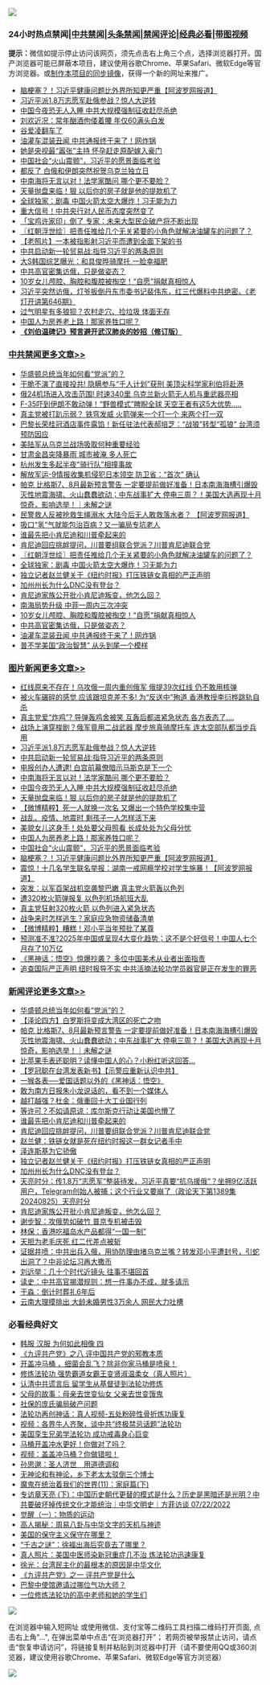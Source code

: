 ![](https://raw.githubusercontent.com/jsvpn/jsproxy/dev/64photo/fqnews-qr.jpg)

<div id="tt">
<h3>24小时热点禁闻|<a href="#%E4%B8%AD%E5%85%B1%E7%A6%81%E9%97%BB%E6%9B%B4%E5%A4%9A%E6%96%87%E7%AB%A0">中共禁闻</a>|<a href="#%E5%9B%BE%E7%89%87%E6%96%B0%E9%97%BB%E6%9B%B4%E5%A4%9A%E6%96%87%E7%AB%A0">头条禁闻</a>|<a href="#%E6%96%B0%E9%97%BB%E8%AF%84%E8%AE%BA%E6%9B%B4%E5%A4%9A%E6%96%87%E7%AB%A0">禁闻评论|<a href="#%E5%BF%85%E7%9C%8B%E7%BB%8F%E5%85%B8%E5%A5%BD%E6%96%87">经典必看</a>|<a href="https://696153.xyz/3" target="_blank">带图视频</a></h3>
<div><b>提示：</b>微信如提示停止访问该网页，须先点击右上角三个点，选择浏览器打开。国产浏览器可能已屏蔽本项目，建议使用谷歌Chrome、苹果Safari、微软Edge等官方浏览器。或<a href="%E5%88%B6%E4%BD%9Cgit%E7%A6%81%E9%97%BB%E9%95%9C%E5%83%8F.md">制作本项目的同步镜像</a>，获得一个新的网址来推广。</div>
<ul>

<li><a href="/topimagenews/20240826/2079188.md">脑梗塞？！习近平健康问题比外界所知更严重【阿波罗网报道】</a></li>
<li><a href="/topimagenews/20240826/2079382.md">习近平派1.8万志愿军赴俄参战？惊人大逆转</a></li>
<li><a href="/topimagenews/20240826/2079290.md">中国今夜恐无人入睡 中共大规模强制征收赶尽杀绝</a></li>
<li><a href="/yule/20240826/2079163.md">刘欢近况：常年酗酒佝偻着腰 年仅60满头白发</a></li>
<li><a href="/comments/20240826/2079205.md">谷爱凌翻车了</a></li>
<li><a href="/cbnews/20240826/2079191.md">油灌车混装丑闻 中共通报终于来了！网炸锅</a></li>
<li><a href="/yule/20240826/2079164.md">她是央视最“嚣张”主持 怀孕赶走原配嫁入豪门</a></li>
<li><a href="/topimagenews/20240826/2079196.md">中国社会“火山震颤”，习近平的愿景面临考验</a></li>
<li><a href="/comments/20240826/2079203.md">都反了 白俄和伊朗突然祝贺乌克兰独立日</a></li>
<li><a href="/topimagenews/20240826/2079291.md">中南海将无言以对！法学家酷问 哪个更不要脸？</a></li>
<li><a href="/topimagenews/20240826/2079271.md">天量抛盘来临！狠 以后你的房子就是他的提款机了</a></li>
<li><a href="/cbnews/20240826/2079308.md">全球独家：剧毒 中国火箭太空大爆炸！习无能为力</a></li>
<li><a href="/finance/20240826/2079383.md">重大信号！中共央行对人民币态度突然变了</a></li>
<li><a href="/baitai/20240826/2079189.md">「宝鸡许家印」倒了 专家：未来大型民企破产将不断出现</a></li>
<li><a href="/cbnews/20240826/2079316.md">〖红朝浮世绘〗把责任推给几个无关紧要的小角色就解决油罐车的问题了？</a></li>
<li><a href="/lifebaike/20240826/2079329.md">【老照片】一本被指影射习近平而遭到全面下架的书</a></li>
<li><a href="/topimagenews/20240826/2079381.md">中共启动新一轮贸易战:指导习近平的两条原则</a></li>
<li><a href="/yule/20240826/2079172.md">大S韩国综艺曝光：和具俊晔骑摩托 一脸幸福肥</a></li>
<li><a href="/cbnews/20240826/2079198.md">中共高官密集访俄，只是做姿态？</a></li>
<li><a href="/cbnews/20240826/2079210.md">10岁女儿颅腔、胸腔和腹腔被掏空！“自愿”捐献真相惊人</a></li>
<li><a href="/sohnews/20240826/2079264.md">习近平突然访俄，灯爷扳倒丹东市委书记裴伟东，红三代爆料中共绝密。《老灯开讲第646期》</a></li>
<li><a href="/yule/20240826/2079334.md">过气明星有多狼狈？农村走穴、捡垃圾 体面无存</a></li>
<li><a href="/topimagenews/20240826/2079222.md">中国人为房养老上路！那家养牲口呢？</a></li>
<li><b><a href="/comments/20200207/1272816.md" target="_blank">《刘伯温碑记》预言避开武汉肺炎的妙招（修订版）</a></b></li>
</ul>
</div>

<div class="catlist">
<h3><a href="/cbnews/" target="_blank">中共禁闻</a><span><a href="/cbnews/" target="_blank" rel="nofollow">更多文章>></a></span></h3>
<ul>
<li><a href="/comments/20240826/2079482.md" target="_blank">华盛顿总统当年如何看“党派”的？</a></li>
<li><a href="/cbnews/20240826/2079470.md" target="_blank">干脆不演了直接投共! 隐瞒参与“千人计划”获刑 美顶尖科学家利伯将赴港</a></li>
<li><a href="/cbnews/20240826/2079469.md" target="_blank">俄24机场进入攻击范围! 时速340里 乌克兰新火箭无人机与重武器亮相</a></li>
<li><a href="/cbnews/20240826/2079468.md" target="_blank">F-35吓到伊朗不敢动弹！“野兽模式”睥睨全球 天空王者有这5大优势…..</a></li>
<li><a href="/cbnews/20240826/2079467.md" target="_blank">真主党被打趴示弱？ 铁穹发威 火箭弹来一个打一个 来两个打一双</a></li>
<li><a href="/cbnews/20240826/2079466.md" target="_blank">巴黎长荣桂冠酒店事件露馅！新任驻法代表郝培芝：“战狼”转型“孤狼” 台湾须预防因应</a></li>
<li><a href="/cbnews/20240826/2079465.md" target="_blank">美陆军从乌克兰战场吸取何种重要经验</a></li>
<li><a href="/cbnews/20240826/2079464.md" target="_blank">甘肃金昌突降暴雨 城市被淹 多人死亡</a></li>
<li><a href="/cbnews/20240826/2079463.md" target="_blank">杭州发生多起半夜“骑行队”相撞事故</a></li>
<li><a href="/cbnews/20240826/2079445.md" target="_blank">解放军运-9情报收集机侵犯日本领空 防卫省：“首次” 确认</a></li>
<li><a href="/comments/20240826/2079430.md" target="_blank">帕克 比格斯7、8月最新预言警告 一定要提前做好准备！日本南海海槽引爆毁灭性地震海啸、火山蠢蠢欲动；中东战事扩大 停电三周？！美国大选再现十月惊奇，影响选举！｜未解之谜</a></li>
<li><a href="/cbnews/20240826/2079399.md" target="_blank">民警救人反被抢救生绳溺水 大陆今后无人敢救落水者？ 【阿波罗网报道】</a></li>
<li><a href="/cbnews/20240826/2079336.md" target="_blank">吸口“氢”气就能包治百病？又一骗局专坑老人</a></li>
<li><a href="/comments/20240826/2079326.md" target="_blank">谁最先把小肯尼迪和川普牵起来的</a></li>
<li><a href="/comments/20240826/2079322.md" target="_blank">肯尼迪回应挑衅提问，川普要组联合党派？川普肯尼迪联合党</a></li>
<li><a href="/cbnews/20240826/2079316.md" target="_blank">〖红朝浮世绘〗把责任推给几个无关紧要的小角色就解决油罐车的问题了？</a></li>
<li><a href="/cbnews/20240826/2079308.md" target="_blank">全球独家：剧毒 中国火箭太空大爆炸！习无能为力</a></li>
<li><a href="/comments/20240826/2079281.md" target="_blank">独立记者赵兰健关于《纽约时报》打压铁链女真相的严正声明</a></li>
<li><a href="/comments/20240826/2079279.md" target="_blank">加州州长为什么DNC没有登台？</a></li>
<li><a href="/comments/20240826/2079266.md" target="_blank">肯尼迪家族公开批小肯尼迪叛变，他怎么回？</a></li>
<li><a href="/cbnews/20240826/2079224.md" target="_blank">南海局势升级 中菲一周内三次冲突</a></li>
<li><a href="/cbnews/20240826/2079210.md" target="_blank">10岁女儿颅腔、胸腔和腹腔被掏空！“自愿”捐献真相惊人</a></li>
<li><a href="/cbnews/20240826/2079198.md" target="_blank">中共高官密集访俄，只是做姿态？</a></li>
<li><a href="/cbnews/20240826/2079191.md" target="_blank">油灌车混装丑闻 中共通报终于来了！网炸锅</a></li>
<li><a href="/comments/20240826/2079186.md" target="_blank">普不学美国“政治智慧” 从头到尾一个模样</a></li>

</ul>
</div>
<div class="catlist">
<h3><a href="/topimagenews/" target="_blank">图片新闻</a><span><a href="/topimagenews/" target="_blank" rel="nofollow">更多文章>></a></span></h3>
<ul>
<li><a href="/topimagenews/20240826/2079444.md" target="_blank">红线原来不存在！乌攻俄一周内重创俄军 俄提39次红线 仍不敢用核弹</a></li>
<li><a href="/topimagenews/20240826/2079443.md" target="_blank">被火车碾碎的感觉 应该跟坦克差不多! 为“反送中”殉道 香港教授李衍桦跳轨自杀</a></li>
<li><a href="/topimagenews/20240826/2079442.md" target="_blank">真主党爱“炸鸡”? 导弹轰鸡舍被笑 互轰后都进紧急状态 各方表态了&#8230;.</a></li>
<li><a href="/topimagenews/20240826/2079441.md" target="_blank">战场上演穿梭剧？俄军竟用二战武器 摩步旅真骑摩托车 连太空部队都当步兵用</a></li>
<li><a href="/topimagenews/20240826/2079382.md" target="_blank">习近平派1.8万志愿军赴俄参战？惊人大逆转</a></li>
<li><a href="/topimagenews/20240826/2079381.md" target="_blank">中共启动新一轮贸易战:指导习近平的两条原则</a></li>
<li><a href="/topimagenews/20240826/2079380.md" target="_blank">电报创办人遭逮! 白宫前幕僚暗示马斯克是下一个</a></li>
<li><a href="/topimagenews/20240826/2079291.md" target="_blank">中南海将无言以对！法学家酷问 哪个更不要脸？</a></li>
<li><a href="/topimagenews/20240826/2079290.md" target="_blank">中国今夜恐无人入睡 中共大规模强制征收赶尽杀绝</a></li>
<li><a href="/topimagenews/20240826/2079271.md" target="_blank">天量抛盘来临！狠 以后你的房子就是他的提款机了</a></li>
<li><a href="/topimagenews/20240826/2079270.md" target="_blank">【微博精粹】死一人就换一次名 又爆出一个特色学校集中营</a></li>
<li><a href="/topimagenews/20240826/2079247.md" target="_blank">战乱、疫情、地震时 剩孩子一人怎样活下来</a></li>
<li><a href="/topimagenews/20240826/2079223.md" target="_blank">美貌女儿这身手！处处要父母照看 长成处处为父母分忧</a></li>
<li><a href="/topimagenews/20240826/2079222.md" target="_blank">中国人为房养老上路！那家养牲口呢？</a></li>
<li><a href="/topimagenews/20240826/2079196.md" target="_blank">中国社会“火山震颤”，习近平的愿景面临考验</a></li>
<li><a href="/topimagenews/20240826/2079188.md" target="_blank">脑梗塞？！习近平健康问题比外界所知更严重【阿波罗网报道】</a></li>
<li><a href="/topimagenews/20240825/2079129.md" target="_blank">震惊！十几名学生联名举报：湖南一戒网瘾学校对学生施暴！【阿波罗网报道】</a></li>
<li><a href="/topimagenews/20240825/2079089.md" target="_blank">突发：以军百架战机空袭黎巴嫩 真主党火箭轰以色列</a></li>
<li><a href="/topimagenews/20240825/2079088.md" target="_blank">遭320枚火箭弹报复 以色列机场航班大乱</a></li>
<li><a href="/topimagenews/20240825/2079085.md" target="_blank">真主党狂射320枚火箭 以色列进入紧急状态</a></li>
<li><a href="/topimagenews/20240825/2078983.md" target="_blank">战争来时怎样逃生？家庭应急物资储备清单</a></li>
<li><a href="/topimagenews/20240825/2078969.md" target="_blank">【微博精粹】糟糕！邓小平当年预批了某尊</a></li>
<li><a href="/topimagenews/20240825/2078886.md" target="_blank">预测准不准?2025年中国或呈现4大变化趋势；这不是个好信号！中国人七个月存了10万亿</a></li>
<li><a href="/topimagenews/20240824/2078778.md" target="_blank">《黑神话：悟空》惊爆抄袭？ 多位中国美术从业者出面指责</a></li>
<li><a href="/topimagenews/20240824/2078678.md" target="_blank">追查国际严正声明 纽时报导不实 中共活摘法轮功学员器官是正在发生的罪恶</a></li>

</ul>
</div>
<div class="catlist">
<h3><a href="/comments/" target="_blank">新闻评论</a><span><a href="/comments/" target="_blank" rel="nofollow">更多文章>></a></span></h3>
<ul>
<li><a href="/comments/20240826/2079482.md" target="_blank">华盛顿总统当年如何看“党派”的？</a></li>
<li><a href="/comments/20240826/2079447.md" target="_blank">【泽论四方】白罗斯将变成大湾区的死亡之吻</a></li>
<li><a href="/comments/20240826/2079430.md" target="_blank">帕克 比格斯7、8月最新预言警告 一定要提前做好准备！日本南海海槽引爆毁灭性地震海啸、火山蠢蠢欲动；中东战事扩大 停电三周？！美国大选再现十月惊奇，影响选举！｜未解之谜</a></li>
<li><a href="/comments/20240826/2079428.md" target="_blank">比苹果手表还聪明？读懂中国人的心？小粉红听这回答&#8230;</a></li>
<li><a href="/comments/20240826/2079407.md" target="_blank">【罗冠聪在台湾发表新书】【示警应重新认识中共】</a></li>
<li><a href="/comments/20240826/2079385.md" target="_blank">一猴各表──爱国话题以外的《黑神话：悟空》</a></li>
<li><a href="/comments/20240826/2079360.md" target="_blank">敢为南方日报朱小龙说话的，看不到一个媒体人</a></li>
<li><a href="/comments/20240826/2079339.md" target="_blank">越打越强？杜金：俄重回十大工业国行列</a></li>
<li><a href="/comments/20240826/2079338.md" target="_blank">等许可？不如请原谅：库尔斯克行动让美国也懵了</a></li>
<li><a href="/comments/20240826/2079326.md" target="_blank">谁最先把小肯尼迪和川普牵起来的</a></li>
<li><a href="/comments/20240826/2079322.md" target="_blank">肯尼迪回应挑衅提问，川普要组联合党派？川普肯尼迪联合党</a></li>
<li><a href="/comments/20240826/2079309.md" target="_blank">赵兰健：铁链女就是死在纽约时报这一群女记者手中</a></li>
<li><a href="/comments/20240826/2079295.md" target="_blank">泽连斯基为它骄傲</a></li>
<li><a href="/comments/20240826/2079281.md" target="_blank">独立记者赵兰健关于《纽约时报》打压铁链女真相的严正声明</a></li>
<li><a href="/comments/20240826/2079279.md" target="_blank">加州州长为什么DNC没有登台？</a></li>
<li><a href="/comments/20240826/2079269.md" target="_blank">天亮时分：传1.8万“志愿军”整装待发，习近平真要“抗乌援俄”？坐拥9亿活跃用户，Telegram创始人被捕；这个行业又要崩了（政论天下第1389集 20240825）天亮时分</a></li>
<li><a href="/comments/20240826/2079266.md" target="_blank">肯尼迪家族公开批小肯尼迪叛变，他怎么回？</a></li>
<li><a href="/comments/20240826/2079254.md" target="_blank">谢步智：攻俄势如破竹 普京专机被击毁</a></li>
<li><a href="/comments/20240826/2079253.md" target="_blank">林保：香港吃福岛水产品都得“一国一制”</a></li>
<li><a href="/comments/20240826/2079252.md" target="_blank">天胆为老毛庆死 红二代差点被斩</a></li>
<li><a href="/comments/20240826/2079245.md" target="_blank">证据井喷：中共出兵入俄，用协防理由堵乌克兰嘴？转发邓小平遭封号，引蛇出洞了？中非论坛习再大撒币</a></li>
<li><a href="/comments/20240826/2079235.md" target="_blank">刘远举：几十个时代近镜头 往事不堪回首</a></li>
<li><a href="/comments/20240826/2079234.md" target="_blank">读史：中共高官揭潜规则：想一件事办不成，就多请示</a></li>
<li><a href="/comments/20240826/2079233.md" target="_blank">于淼：倒计时葬礼6年后</a></li>
<li><a href="/comments/20240826/2079232.md" target="_blank">云南大理摸排出 大龄未婚男性3万余人 网民大力吐槽</a></li>

</ul>
</div>

<div class="catlist">
<h3>必看经典好文</h3>
<ul>
<li><a href="/bannedvideo/20220403/1714030.md" target="_blank">韩服 汉服 为何如此相像 四</a></li>
<li><a href="/bookonline/20131116/201047.md" target="_blank">《九评共产党》之八 评中国共产党的邪教本质</a></li>
<li><a href="/comments/20231203/1969183.md" target="_blank">开盖冲马桶 ，细菌会乱飞？除非你家马桶是喷泉！</a></li>
<li><a href="/cbnews/20211127/1658400.md" target="_blank">修炼法轮功 强势霸道女霸王变贤淑温柔女（真人照片）</a></li>
<li><a href="/cbnews/20210723/1592176.md" target="_blank">认清中共谎言后 留学生从基督徒到法轮功修炼</a></li>
<li><a href="/cbnews/20210507/1541162.md" target="_blank">父母的故事：母亲去世变仙女 父亲去世变饿鬼</a></li>
<li><a href="/comments/20230906/1929991.md" target="_blank">社保的庞氏骗局破产问题</a></li>
<li><a href="/comments/20190516/1128964.md" target="_blank">法轮功再创神话：真人视频-五处粉碎性骨折炼功康复</a></li>
<li><a href="/comments/20220514/1732752.md" target="_blank">视频：各界牛人齐聚，谈中共“终极禁忌话题”法轮功</a></li>
<li><a href="/comments/20210509/1542373.md" target="_blank">美国孪生兄弟学法轮功 成功戒毒身心巨变</a></li>
<li><a href="/comments/20130625/144109.md" target="_blank">马桶开盖冲水更好！你做对了吗？</a></li>
<li><a href="/comments/20210711/1572499.md" target="_blank">视频：盖盖冲马桶？你做错啦！</a></li>
<li><a href="/comments/20210216/1488350.md" target="_blank">孙思邈：圣人济世　用道德调和</a></li>
<li><a href="/cnnews/20150914/449521.md" target="_blank">无神论和有神论，乡下老太太驳倒三个博士</a></li>
<li><a href="/topimagenews/20180530/950691.md" target="_blank">魔鬼在统治着我们的世界(11)：家庭篇(下)</a></li>
<li><a href="/bannedvideo/20220723/1761909.md" target="_blank">专访章天亮 (下)：中国历史朝代更替的模式是什么？历史是黑暗还是光明？中共要破坏掉传统文化才能统治｜中华文明史｜方菲访谈 07/22/2022</a></li>
<li><a href="/comments/20200810/1377609.md" target="_blank">觉醒（一）：物质的运动</a></li>
<li><a href="/aomi/history/20170924/831575.md" target="_blank">高人揭秘：周易八卦与中华文字的天机与神迹</a></li>
<li><a href="/lifebaike/20200520/1331379.md" target="_blank">美国的保守主义保守在哪里？</a></li>
<li><a href="/lifebaike/20210704/1580186.md" target="_blank">“千古之谜”：徐福出海后究竟去了哪里？</a></li>
<li><a href="/comments/20210215/1487728.md" target="_blank">真人照片：美国中医师染新冠重症几不治 炼法轮功迅速康复</a></li>
<li><a href="/cbnews/20220205/1688152.md" target="_blank">徐光：台湾民主化的最根本的原因是中华文化</a></li>
<li><a href="/bookonline/20131116/201056.md" target="_blank">《九评共产党》之一 评共产党是什么</a></li>
<li><a href="/comments/20210728/1595695.md" target="_blank">巴黎中使馆邀请过哪位气功大师？</a></li>
<li><a href="/cbnews/20200702/1354550.md" target="_blank">一位修炼法轮功的高中老师和她的学生们</a></li>

</ul>
</div>

![](https://raw.githubusercontent.com/jsvpn/jsproxy/dev/64photo/fqnews-qr.jpg)

在浏览器中输入短网址 或使用微信、支付宝等二维码工具扫描二维码打开页面, 点击右上角"...", 在弹出菜单中点击“在浏览器打开”； 若网页被举报禁止访问，请点击“恢复申请访问”，将链接复制并粘贴到浏览器中打开（请不要使用QQ或360浏览器，建议使用谷歌Chrome、苹果Safari、微软Edge等官方浏览器）

![](https://raw.githubusercontent.com/jsvpn/jsproxy/dev/64photo/wx.jpg)
